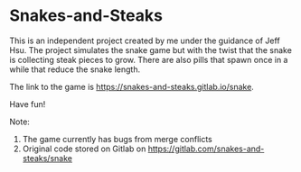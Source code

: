 # Snakes-and-Steaks

This is an independent project created by me under the guidance of Jeff Hsu. The project simulates the snake game but with the twist that the snake is collecting steak pieces to grow. There are also pills that spawn once in a while that reduce the snake length. 

The link to the game is https://snakes-and-steaks.gitlab.io/snake.

Have fun!

Note: 
1. The game currently has bugs from merge conflicts 
2. Original code stored on Gitlab on https://gitlab.com/snakes-and-steaks/snake
